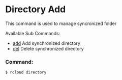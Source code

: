 # Directory Add
This command is used to manage syncronized folder

Available Sub Commands:
- [add](add) Add synchronized directory
- [del](del) Delete synchronized directory

### Command:
`$ rcloud directory`